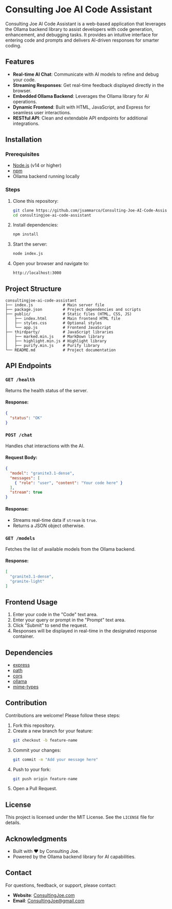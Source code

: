 # Consulting Joe AI Code Assistant

Consulting Joe AI Code Assistant is a web-based application that leverages the Ollama backend library to assist developers with code generation, enhancement, and debugging tasks. It provides an intuitive interface for entering code and prompts and delivers AI-driven responses for smarter coding.

## Features

- **Real-time AI Chat**: Communicate with AI models to refine and debug your code.
- **Streaming Responses**: Get real-time feedback displayed directly in the browser.
- **Embedded Ollama Backend**: Leverages the Ollama library for AI operations.
- **Dynamic Frontend**: Built with HTML, JavaScript, and Express for seamless user interactions.
- **RESTful API**: Clean and extendable API endpoints for additional integrations.

## Installation

### Prerequisites
- [Node.js](https://nodejs.org/) (v14 or higher)
- [npm](https://www.npmjs.com/)
- Ollama backend running locally

### Steps

1. Clone this repository:
   ```bash
   git clone https://github.com/jsammarco/Consulting-Joe-AI-Code-Assistant.git
   cd consultingjoe-ai-code-assistant
   ```

2. Install dependencies:
   ```bash
   npm install
   ```

3. Start the server:
   ```bash
   node index.js
   ```

4. Open your browser and navigate to:
   ```
   http://localhost:3000
   ```

## Project Structure

```
consultingjoe-ai-code-assistant
├── index.js             # Main server file
├── package.json         # Project dependencies and scripts
├── public/              # Static files (HTML, CSS, JS)
│   ├── index.html       # Main frontend HTML file
│   ├── styles.css       # Optional styles
│   └── app.js           # Frontend JavaScript
├── thirdparty/          # JavaScript libraries
│   ├── marked.min.js    # MarkDown library
│   ├── highlight.min.js # Highlight library
│   ├── purify.min.js    # Purify library
└── README.md            # Project documentation
```

## API Endpoints

### `GET /health`
Returns the health status of the server.

#### Response:
```json
{
  "status": "OK"
}
```

### `POST /chat`
Handles chat interactions with the AI.

#### Request Body:
```json
{
  "model": "granite3.1-dense",
  "messages": [
    { "role": "user", "content": "Your code here" }
  ],
  "stream": true
}
```

#### Response:
- Streams real-time data if `stream` is `true`.
- Returns a JSON object otherwise.

### `GET /models`
Fetches the list of available models from the Ollama backend.

#### Response:
```json
[
  "granite3.1-dense",
  "granite-light"
]
```

## Frontend Usage

1. Enter your code in the "Code" text area.
2. Enter your query or prompt in the "Prompt" text area.
3. Click "Submit" to send the request.
4. Responses will be displayed in real-time in the designated response container.

## Dependencies

- [express](https://www.npmjs.com/package/express)
- [path](https://nodejs.org/api/path.html)
- [cors](https://www.npmjs.com/package/cors)
- [ollama](https://www.npmjs.com/package/ollama)
- [mime-types](https://www.npmjs.com/package/mime-types)

## Contribution

Contributions are welcome! Please follow these steps:

1. Fork this repository.
2. Create a new branch for your feature:
   ```bash
   git checkout -b feature-name
   ```
3. Commit your changes:
   ```bash
   git commit -m "Add your message here"
   ```
4. Push to your fork:
   ```bash
   git push origin feature-name
   ```
5. Open a Pull Request.

## License

This project is licensed under the MIT License. See the `LICENSE` file for details.

## Acknowledgments

- Built with ❤️ by Consulting Joe.
- Powered by the Ollama backend library for AI capabilities.

## Contact

For questions, feedback, or support, please contact:

- **Website**: [ConsultingJoe.com](https://ConsultingJoe.com)
- **Email**: ConsultingJoe@gmail.com
